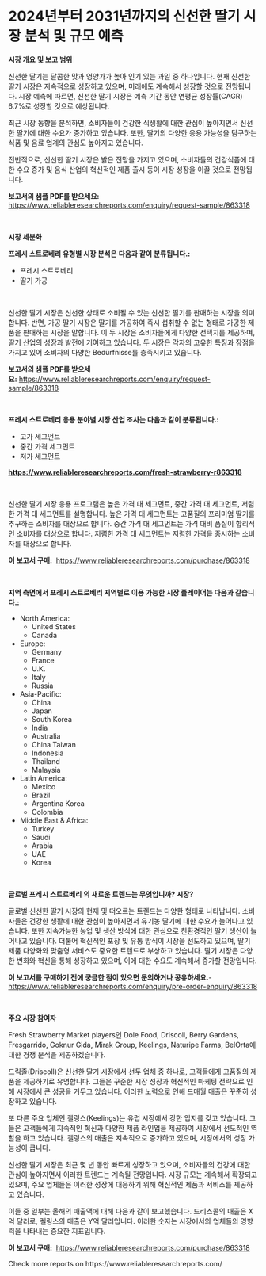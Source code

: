 <p><h1>2024년부터 2031년까지의 신선한 딸기 시장 분석 및 규모 예측</h1></p><p><strong>시장 개요 및 보고 범위</strong></p>
<p><p>신선한 딸기는 달콤한 맛과 영양가가 높아 인기 있는 과일 중 하나입니다. 현재 신선한 딸기 시장은 지속적으로 성장하고 있으며, 미래에도 계속해서 성장할 것으로 전망됩니다. 시장 예측에 따르면, 신선한 딸기 시장은 예측 기간 동안 연평균 성장률(CAGR) 6.7%로 성장할 것으로 예상됩니다. </p><p>최근 시장 동향을 분석하면, 소비자들이 건강한 식생활에 대한 관심이 높아지면서 신선한 딸기에 대한 수요가 증가하고 있습니다. 또한, 딸기의 다양한 응용 가능성을 탐구하는 식품 및 음료 업계의 관심도 높아지고 있습니다.</p><p>전반적으로, 신선한 딸기 시장은 밝은 전망을 가지고 있으며, 소비자들의 건강식품에 대한 수요 증가 및 음식 산업의 혁신적인 제품 출시 등이 시장 성장을 이끌 것으로 전망됩니다.</p></p>
<p><strong>보고서의 샘플 PDF를 받으세요:</strong> <a href="https://www.reliableresearchreports.com/enquiry/request-sample/863318">https://www.reliableresearchreports.com/enquiry/request-sample/863318</a></p>
<p>&nbsp;</p>
<p><strong>시장 세분화</strong></p>
<p><strong>프레시 스트로베리 유형별 시장 분석은 다음과 같이 분류됩니다.:</strong></p>
<p><ul><li>프레시 스트로베리</li><li>딸기 가공</li></ul></p>
<p>&nbsp;</p>
<p><p>신선한 딸기 시장은 신선한 상태로 소비될 수 있는 신선한 딸기를 판매하는 시장을 의미합니다. 반면, 가공 딸기 시장은 딸기를 가공하여 즉시 섭취할 수 없는 형태로 가공한 제품을 판매하는 시장을 말합니다. 이 두 시장은 소비자들에게 다양한 선택지를 제공하며, 딸기 산업의 성장과 발전에 기여하고 있습니다. 두 시장은 각자의 고유한 특징과 장점을 가지고 있어 소비자의 다양한 Bedürfnisse를 충족시키고 있습니다.</p></p>
<p><strong>보고서의 샘플 PDF를 받으세요:</strong>&nbsp;<a href="https://www.reliableresearchreports.com/enquiry/request-sample/863318">https://www.reliableresearchreports.com/enquiry/request-sample/863318</a></p>
<p>&nbsp;</p>
<p><strong> 프레시 스트로베리 응용 분야별 시장 산업 조사는 다음과 같이 분류됩니다.:</strong></p>
<p><ul><li>고가 세그먼트</li><li>중간 가격 세그먼트</li><li>저가 세그먼트</li></ul></p>
<p><strong><a href="https://www.reliableresearchreports.com/fresh-strawberry-r863318">https://www.reliableresearchreports.com/fresh-strawberry-r863318</a></strong></p>
<p>&nbsp;</p>
<p><p>신선한 딸기 시장 응용 프로그램은 높은 가격 대 세그먼트, 중간 가격 대 세그먼트, 저렴한 가격 대 세그먼트를 설명합니다. 높은 가격 대 세그먼트는 고품질의 프리미엄 딸기를 추구하는 소비자를 대상으로 합니다. 중간 가격 대 세그먼트는 가격 대비 품질이 합리적인 소비자를 대상으로 합니다. 저렴한 가격 대 세그먼트는 저렴한 가격을 중시하는 소비자를 대상으로 합니다.</p></p>
<p><strong>이 보고서 구매:</strong>&nbsp; <a href="https://www.reliableresearchreports.com/purchase/863318">https://www.reliableresearchreports.com/purchase/863318</a></p>
<p>&nbsp;</p>
<p><strong>지역 측면에서 프레시 스트로베리 지역별로 이용 가능한 시장 플레이어는 다음과 같습니다.:</strong></p>
<p><ul>
    <li>
        North America:
        <ul>
            <li>United States</li>
            <li>Canada</li>
        </ul>
    </li>
    <li>
        Europe:
        <ul>
            <li>Germany</li>
            <li>France</li>
            <li>U.K.</li>
            <li>Italy</li>
            <li>Russia</li>
        </ul>
    </li>
    <li>
        Asia-Pacific:
        <ul>
            <li>China</li>
            <li>Japan</li>
            <li>South Korea</li>
            <li>India</li>
            <li>Australia</li>
            <li>China Taiwan</li>
            <li>Indonesia</li>
            <li>Thailand</li>
            <li>Malaysia</li>
        </ul>
    </li>
    <li>
        Latin America:
        <ul>
            <li>Mexico</li>
            <li>Brazil</li>
            <li>Argentina Korea</li>
            <li>Colombia</li>
        </ul>
    </li>
    <li>
        Middle East & Africa:
        <ul>
            <li>Turkey</li>
            <li>Saudi</li>
            <li>Arabia</li>
            <li>UAE</li>
            <li>Korea</li>
        </ul>
    </li>
    </ul></p>
<p>&nbsp;</p>
<p><strong>글로벌 프레시 스트로베리 의 새로운 트렌드는 무엇입니까? 시장?</strong></p>
<p><p>글로벌 신선한 딸기 시장의 현재 및 떠오르는 트렌드는 다양한 형태로 나타납니다. 소비자들은 건강한 생활에 대한 관심이 높아지면서 유기농 딸기에 대한 수요가 늘어나고 있습니다. 또한 지속가능한 농업 및 생산 방식에 대한 관심으로 친환경적인 딸기 생산이 늘어나고 있습니다. 더불어 혁신적인 포장 및 유통 방식이 시장을 선도하고 있으며, 딸기 제품 다양화와 맞춤형 서비스도 중요한 트렌드로 부상하고 있습니다. 딸기 시장은 다양한 변화와 혁신을 통해 성장하고 있으며, 이에 대한 수요도 계속해서 증가할 전망입니다.</p></p>
<p><strong>이 보고서를 구매하기 전에 궁금한 점이 있으면 문의하거나 공유하세요.</strong>- <a href="https://www.reliableresearchreports.com/enquiry/pre-order-enquiry/863318">https://www.reliableresearchreports.com/enquiry/pre-order-enquiry/863318</a></p>
<p>&nbsp;</p>
<p><strong>주요 시장 참여자</strong></p>
<p><p>Fresh Strawberry Market players인 Dole Food, Driscoll, Berry Gardens, Fresgarrido, Goknur Gida, Mirak Group, Keelings, Naturipe Farms, BelOrta에 대한 경쟁 분석을 제공하겠습니다.</p><p>드릭졸(Driscoll)은 신선한 딸기 시장에서 선두 업체 중 하나로, 고객들에게 고품질의 제품을 제공하기로 유명합니다. 그들은 꾸준한 시장 성장과 혁신적인 마케팅 전략으로 인해 시장에서 큰 성공을 거두고 있습니다. 이러한 노력으로 인해 드매월 매출은 꾸준히 성장하고 있습니다.</p><p>또 다른 주요 업체인 켈링스(Keelings)는 유럽 시장에서 강한 입지를 갖고 있습니다. 그들은 고객들에게 지속적인 혁신과 다양한 제품 라인업을 제공하여 시장에서 선도적인 역할을 하고 있습니다. 켈링스의 매출은 지속적으로 증가하고 있으며, 시장에서의 성장 가능성이 큽니다.</p><p>신선한 딸기 시장은 최근 몇 년 동안 빠르게 성장하고 있으며, 소비자들의 건강에 대한 관심이 높아지면서 이러한 트렌드는 계속될 전망입니다. 시장 규모는 계속해서 확장되고 있으며, 주요 업체들은 이러한 성장에 대응하기 위해 혁신적인 제품과 서비스를 제공하고 있습니다.</p><p>이들 중 일부는 올해의 매출액에 대해 다음과 같이 보고했습니다. 드리스콜의 매출은 X억 달러로, 켈링스의 매출은 Y억 달러입니다. 이러한 숫자는 시장에서의 업체들의 영향력을 나타내는 중요한 지표입니다.</p></p>
<p><strong>이 보고서 구매:</strong>&nbsp;&nbsp;<a href="https://www.reliableresearchreports.com/purchase/863318">https://www.reliableresearchreports.com/purchase/863318</a></p>
<p>Check more reports on https://www.reliableresearchreports.com/</p>
